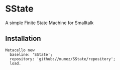 # SState
A simple Finite State Machine for Smalltalk


## Installation

```
Metacello new
  baseline: 'SState';
  repository: 'github://mumez/SState/repository';
  load.
```